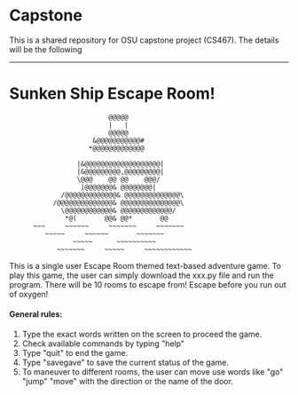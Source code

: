 # Capstone
This is a shared repository for OSU capstone project (CS467).
The details will be the following

--------------------
# Sunken Ship Escape Room!
                             @@@@@                          
                             |   |                            
                             @@@@@                          
                         &@@@@@@@@@@@#                      
                        *@@@@@@@@@@@@@                      
                                                            
                     |&@@@@@@@@@@@@@@@@@@@|                  
                     |&@@@@@@@@@,@@@@@@@@@|                  
                     \@@@    @@ @@    @@@/                  
                      |@@@@@@@& @@@@@@@@|                    
                 /@@@@@@@@@@@@@& @@@@@@@@@@@@@@\              
               /@@@@@@@@@@@@@@& @@@@@@@@@@@@@@@\             
                 \@@@@@@@@@@@@& @@@@@@@@@@@@@/              
                  *@(       @@& @@*       @@                
          ~~~     ~~~~~~     ~~~~~~~     ~~~~~~~       
             ~~~~~     ~~~~~~       ~~~~~~~           
                    ~~~~~      ~~~~~~~~~~                  
                ~~~~~~~     ~~~~~     ~~~~~~~~~~~~    

This is a single user Escape Room themed text-based adventure game. To play this game, the user can simply download the xxx.py file and run the program. There will be 10 rooms to escape from! Escape before you run out of oxygen!

#### General rules:
1. Type the exact words written on the screen to proceed the game.
2. Check available commands by typing "help"
3. Type "quit" to end the game.
4. Type "savegave" to save the current status of the game.
6. To maneuver to different rooms, the user can move use words like "go" "jump" "move" with the direction or the name of the door.



